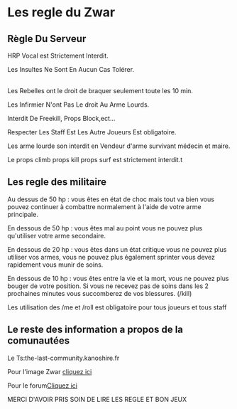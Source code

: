 <!DOCTYPE html>
<html>
  <head>
    <meta charset="utf-8" />
    <title>Regle des serveur TLC</title>
  </head>
<h1>Les regle du Zwar</h1>
<h2>Règle Du Serveur</h2>

<p>HRP Vocal est Strictement Interdit.<br />
<p>Les Insultes Ne Sont En Aucun Cas Tolérer.<br /><br />
<p>Les Rebelles ont le droit de braquer seulement toute les 10 min.<br />
<p>Les Infirmier N'ont Pas Le droit Au Arme Lourds.<br />
<p>Interdit De Freekill, Props Block,ect...<br />
<p>Respecter Les Staff Est Les Autre Joueurs Est obligatoire.<br />
<p>Les arme lourde son interdit en Vendeur d'arme survivant médecin et maire.<br />
<p>Le props climb props kill props surf est strictement interdit.t<br />
<h2>Les regle des militaire</h2>
<p>Au dessus de 50 hp : vous êtes en état de choc mais tout va bien vous pouvez continuer à combattre normalement à l'aide de votre arme principale.<br />
<p>En dessous de 50 hp : vous êtes mal au point vous ne pouvez plus qu'utiliser votre arme secondaire.<br />
<p>En dessous de 20 hp : vous êtes dans un état critique vous ne pouvez plus utiliser vos armes, vous ne pouvez plus également sprinter vous devez rapidement vous munir de soins.<br />
<p>En dessous de 10 hp : vous êtes entre la vie et la mort, vous ne pouvez plus bouger de votre position. Si vous ne recevez pas de soins dans les 2 prochaines minutes vous succomberez de vos blessures. (/kill)<br />
<p>Les utilisation des /me et /roll est obligatoire pour tous joueurs et tous staff<br />
<h2>Le reste des information a propos de la comunautées</h2>
<p>Le Ts:the-last-community.kanoshire.fr<br />
<p>Pour l'image Zwar <a href=http://zwar.mtxserv.fr/styles/rekt/rekt/war-z-logo.png>cliquez ici</a><br />
<p>Pour le forum<a href=http://zwar.mtxserv.fr/index.php>Cliquez ici</a><br />
<p>MERCI D'AVOIR PRIS SOIN DE LIRE LES REGLE ET BON JEUX<p>


  <body>
    
  </body>
  

